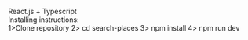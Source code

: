 React.js + Typescript
<br/>
Installing instructions:
<br/>
1>Clone repository
2> cd search-places
3> npm install
4> npm run dev